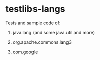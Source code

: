 testlibs-langs
==============

Tests and sample code of:

1. java.lang (and some java.util and more)

2. org.apache.commons.lang3

3. com.google
